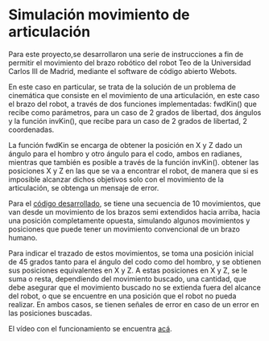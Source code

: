 # Simulación movimiento de articulación

Para este proyecto,se desarrollaron una serie de instrucciones a fin de permitir el movimiento del brazo robótico del robot Teo de la Universidad Carlos III de Madrid, mediante el software de código abierto Webots.

En este caso en particular, se trata de la solución de un problema de cinemática que consiste en el movimiento de una articulación, en este caso el brazo del robot, a través de dos funciones implementadas: fwdKin() que recibe como parámetros, para un caso de 2 grados de libertad, dos ángulos y la función invKin(), que recibe para un caso de 2 grados de libertad, 2 coordenadas. 

La función fwdKin se encarga de obtener la posición en X y Z dado un ángulo para el hombro y otro ángulo para el codo, ambos en radianes, mientras que también es posible a través de la función invKin(). obtener las posiciones X y Z en las que se va a encontrar el robot, de manera que si es imposible alcanzar dichos objetivos solo con el movimiento de la articulación, se obtenga un mensaje de error. 

Para el [código desarrollado](https://github.com/franzmgarcia/Robot_webots/blob/main/teo-webots-models/webots/controllers/teo_plantilla_py/teo_plantilla_py.py), se tiene una secuencia de 10 movimientos, que van desde un movimiento de los brazos semi extendidos hacia arriba, hacia una posición completamente opuesta, simulando algunos movimientos y posiciones que puede tener un movimiento convencional de un brazo humano.

Para indicar el trazado de estos movimientos, se toma una posición inicial de 45 grados tanto para el ángulo del codo como del hombro, y se obtienen sus posiciones equivalentes en X y Z. A estas posiciones en X y Z, se le suma o resta, dependiendo del movimiento buscado, una cantidad, que debe asegurar que el movimiento buscado no se extienda fuera del alcance del robot, o que se encuentre en una posición que el robot no pueda realizar. En ambos casos, se tienen señales de error en caso de un error en las posiciones buscadas.

El vídeo con el funcionamiento se encuentra [acá](https://github.com/franzmgarcia/Robot_webots/blob/main/C__Users_franz_Downloads_teo-webots-models_teo-webots-models_webots_worlds_teo_fixed_world.wbt%20(webots)%20-%20Webots%20R2021a%202021-03-31%2015-42-37.mp4).

